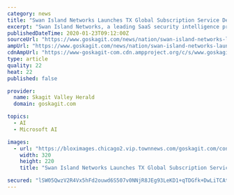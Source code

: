 ```yaml
---
category: news
title: "Swan Island Networks Launches TX Global Subscription Service Delivering Breakthrough Security Intelligence Alerting"
excerpt: "​​​​​​Swan Island Networks, a leading SaaS security intelligence provider, today announced TX Global, a breakthrough global intelligence alerting service. The all-new TX Global alerting service is built on TX360™,"
publishedDateTime: 2020-01-23T09:12:00Z
sourceUrl: "https://www.goskagit.com/news/nation/swan-island-networks-launches-tx-global-subscription-service-delivering-breakthrough/article_37eb22c9-d691-55bc-a835-e04d7dd6823b.html"
ampUrl: "https://www.goskagit.com/news/nation/swan-island-networks-launches-tx-global-subscription-service-delivering-breakthrough/article_37eb22c9-d691-55bc-a835-e04d7dd6823b.amp.html"
cdnAmpUrl: "https://www-goskagit-com.cdn.ampproject.org/c/s/www.goskagit.com/news/nation/swan-island-networks-launches-tx-global-subscription-service-delivering-breakthrough/article_37eb22c9-d691-55bc-a835-e04d7dd6823b.amp.html"
type: article
quality: 22
heat: 22
published: false

provider:
  name: Skagit Valley Herald
  domain: goskagit.com

topics:
  - AI
  - Microsoft AI

images:
  - url: "https://bloximages.chicago2.vip.townnews.com/goskagit.com/content/tncms/assets/v3/editorial/d/80/d80e757e-7955-5558-b5af-6af0cb9bc598/5e1f260ce0e83.image.jpg"
    width: 320
    height: 220
    title: "Swan Island Networks Launches TX Global Subscription Service Delivering Breakthrough Security Intelligence Alerting"

secured: "lSW05QwzV2R4Vx5hFd2ouwd6S507v0NNjR8JEg93LeKD1+qTDGfk+DwLiTCAt/dfL+a0LbYV2V0DjB+owYlOWwVLJ7/RKijjJEu6z91Ph2TxHzS9B6Wj2rPRGltM2ik5BewrWHXJ9qZugusU16iQSlILHEGXXCzxpv+95x83D+5K0rNd2spkZ5H5mu0+ewYhFd4Va4ream8zEYPxWv4Wx1z+B6peXR5omhCXeZ1EI3wUKhcC5ecsnDzCx0ll0iv/OJR3q9fzezraJnanD1KBZHRM8WAKDrz0zQXXN/4QP7+uAcnHCYLne6qsAolQE2ko/rft450vaaAI8+AC38SMqkVKsfGI/IXwtrQg3mS3nEO5/hj0IDwiEGAifwreXYa9lHMUiSQrwwkz8V6S6BQ+XqYRIx63b+9K7URdp0CUZwTq7Y4rDLHsW+XU+A+riqRctHrCoiAYPhWbx+gWIzcHBzRPymL1iWE/fGU11vtm/Eg=;/sbn9mEajO7qppxXg5rUSA=="
---
```


